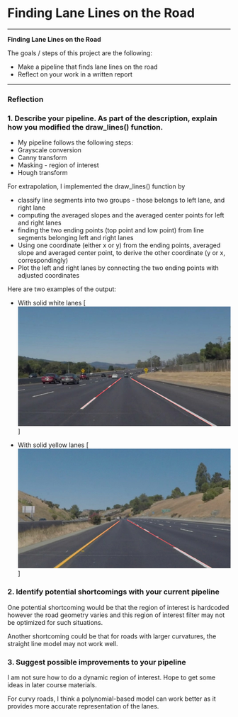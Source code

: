 # **Finding Lane Lines on the Road** 


---

**Finding Lane Lines on the Road**

The goals / steps of this project are the following:
* Make a pipeline that finds lane lines on the road
* Reflect on your work in a written report


---

### Reflection

### 1. Describe your pipeline. As part of the description, explain how you modified the draw_lines() function.

* My pipeline follows the following steps:
* Grayscale conversion
* Canny transform
* Masking - region of interest
* Hough transform

For extrapolation, I implemented the draw_lines() function by 
* classify line segments into two groups - those belongs to left lane, and right lane
* computing the averaged slopes and the averaged center points for left and right lanes
* finding the two ending points (top point and low point) from line segments belonging left and right lanes
* Using one coordinate (either x or y) from the ending points, averaged slope and averaged center point, to derive the other coordinate (y or x, correspondingly)
* Plot the left and right lanes by connecting the two ending points with adjusted coordinates 

Here are two examples of the output:
* With solid white lanes
[![With Solid White Lanes](./test_images/output_solidWhiteCurve.jpg)]

* With solid yellow lanes
[![With Solid Yellow Lanes](./test_images/output_solidYellowCurve2.jpg)]


### 2. Identify potential shortcomings with your current pipeline


One potential shortcoming would be that the region of interest is hardcoded however the road geometry varies and this region of interest filter may not be optimized for such situations.

Another shortcoming could be that for roads with larger curvatures, the straight line model may not work well.


### 3. Suggest possible improvements to your pipeline

I am not sure how to do a dynamic region of interest. Hope to get some ideas in later course materials.

For curvy roads, I think a polynomial-based model can work better as it provides more accurate representation of the lanes.
